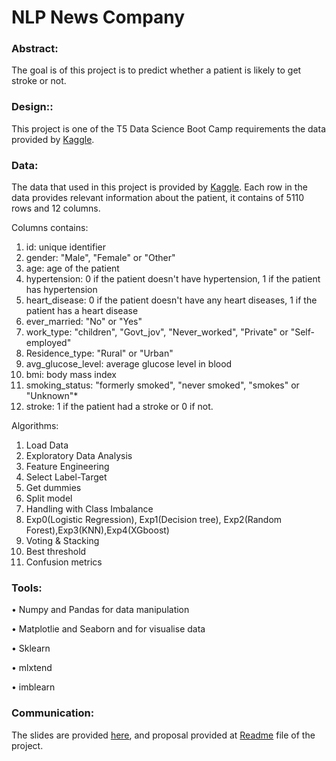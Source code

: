 # NLP News Company


### Abstract:

The goal is of this project is to predict whether a patient is likely to get stroke or not. 

### Design::

This project is one of the T5 Data Science Boot Camp requirements the data provided by <a href="https://www.kaggle.com/fedesoriano/stroke-prediction-dataset">Kaggle</a>. 

### Data:
The data that used in this project is provided by <a href="https://www.kaggle.com/fedesoriano/stroke-prediction-dataset">Kaggle</a>. 
Each row in the data provides relevant information about the patient, it contains of 5110 rows and 12 columns.

Columns contains:

1) id: unique identifier
2) gender: "Male", "Female" or "Other"
3) age: age of the patient
4) hypertension: 0 if the patient doesn't have hypertension, 1 if the patient has hypertension
5) heart_disease: 0 if the patient doesn't have any heart diseases, 1 if the patient has a heart disease
6) ever_married: "No" or "Yes"
7) work_type: "children", "Govt_jov", "Never_worked", "Private" or "Self-employed"
8) Residence_type: "Rural" or "Urban"
9) avg_glucose_level: average glucose level in blood
10) bmi: body mass index
11) smoking_status: "formerly smoked", "never smoked", "smokes" or "Unknown"*
12) stroke: 1 if the patient had a stroke or 0 if not.


Algorithms:

1.	Load Data 
2.	Exploratory Data Analysis
3.	Feature Engineering 
4.	Select Label-Target
5.	Get dummies
6.	Split model
7.	Handling with Class Imbalance
8.	Exp0(Logistic Regression), Exp1(Decision tree), Exp2(Random Forest),Exp3(KNN),Exp4(XGboost)
9.	Voting & Stacking
10.	Best threshold
11.	Confusion metrics



### Tools:

•	Numpy and Pandas for data manipulation 

•	Matplotlie and Seaborn and for visualise data

•	Sklearn 

• mlxtend

• imblearn 

### Communication:

The slides are provided <a href="https://github.com/RazanAlzahrani1/Stroke_Classification/blob/main/Stroke_Classification_Presentation.pdf">here</a>, and proposal provided at <a href="https://github.com/RazanAlzahrani1/Stroke_Classification">Readme</a> file of the project.
